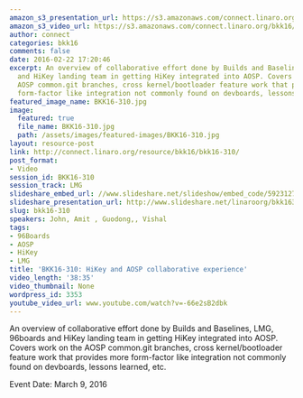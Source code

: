 ```yaml
---
amazon_s3_presentation_url: https://s3.amazonaws.com/connect.linaro.org/bkk16/Presentations/Wednesday/BKK16-310.pdf
amazon_s3_video_url: https://s3.amazonaws.com/connect.linaro.org/bkk16/Videos/Wednesday/BKK16-310%20HiKey%20and%20AOSP%20collaborative%20experience.mp4
author: connect
categories: bkk16
comments: false
date: 2016-02-22 17:20:46
excerpt: An overview of collaborative effort done by Builds and Baselines, LMG, 96boards
  and HiKey landing team in getting HiKey integrated into AOSP. Covers work on the
  AOSP common.git branches, cross kernel/bootloader feature work that provides more
  form-factor like integration not commonly found on devboards, lessons learned, etc.
featured_image_name: BKK16-310.jpg
image:
  featured: true
  file_name: BKK16-310.jpg
  path: /assets/images/featured-images/BKK16-310.jpg
layout: resource-post
link: http://connect.linaro.org/resource/bkk16/bkk16-310/
post_format:
- Video
session_id: BKK16-310
session_track: LMG
slideshare_embed_url: //www.slideshare.net/slideshow/embed_code/59231270
slideshare_presentation_url: http://www.slideshare.net/linaroorg/bkk16310-the-hikey-aosp-collaborative-experience
slug: bkk16-310
speakers: John, Amit , Guodong,, Vishal
tags:
- 96Boards
- AOSP
- HiKey
- LMG
title: 'BKK16-310: HiKey and AOSP collaborative experience'
video_length: '38:35'
video_thumbnail: None
wordpress_id: 3353
youtube_video_url: www.youtube.com/watch?v=-66e2sB2dbk
---
```


An overview of collaborative effort done by Builds and Baselines, LMG, 96boards and HiKey landing team in getting HiKey integrated into AOSP. Covers work on the AOSP common.git branches, cross kernel/bootloader feature work that provides more form-factor like integration not commonly found on devboards, lessons learned, etc.

Event Date: March 9, 2016